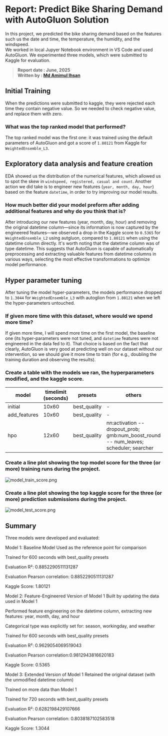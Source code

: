 # Report: Predict Bike Sharing Demand with AutoGluon Solution
In this project, we predicted the bike sharing demand based on the features such us the date and time, the temperature, the humidity, and the windspeed.     
We worked in local Jupyer Notebook environment in VS Code and used AutoGluon. We experimented three models, which were submitted to Kaggle for evaluation.

> **Report date : June, 2025**     
> **Written by : [Md Amimul Ihsan](https://www.linkedin.com/in/amimul-ihsan-zami010763/)**



## Initial Training
When the predictions were submitted to kaggle, they were rejected each time they contain negative value. So we needed to check negative value, and replace them with zero.


### What was the top ranked model that performed?
The top ranked model was the first one: it was trained using the default parameters of AutoGluon and got a score of `1.80121` from Kaggle for `WeightedEnsemble_L3`.


## Exploratory data analysis and feature creation
EDA showed us the distribution of the numerical features, which allowed us to spot the skew in `windspeed, registered, casual and count`. 
Another action we did take is to engineer new features (`year, month, day, hour`) based on the feature `datetime`, in order to try improving our model results.


### How much better did your model preform after adding additional features and why do you think that is?
After introducing our new features (year, month, day, hour) and removing the original datetime column—since its information is now captured by the engineered features—we observed a drop in the Kaggle score to `0.5365` for `WeightedEnsemble_L2` using autgluon, compared to `1.80121` when using the datetime column directly. It's worth noting that the datetime column was of type datetime. This suggests that AutoGluon is capable of automatically preprocessing and extracting valuable features from datetime columns in various ways, selecting the most effective transformations to optimize model performance.


## Hyper parameter tuning
After tuning the model hyper-parameters, the models performance dropped to `1.3044` for `WeightedEnsemble_L3` with autoglion from `1.80121` when we left the hyper-parameters untouched.


### If given more time with this dataset, where would we spend more time?
If given more time, I will spend more time on the first model, the baseline one (its hyper-parameters were not tuned, and `datetime` features were not engineered in the data fed to it).
That choice is based on the fact that clearly, AutoGluon is very good at predicting well on our dataset without our intervention, so we should give it more time to train (for e.g., doubling the training duration and observing the results).

### Create a table with the models we ran, the hyperparameters modified, and the kaggle score.
|model|timelimit (seconds)|presets|others|score|
|--|--|--|--|--|
|initial|10x60|best_quality|-|1.80121|
|add_features|10x60|best_quality|-|0.5365|
|hpo|12x60|best_quality|nn:activation -- dropout_prob; gmb:num_boost_round -- num_leaves; scheduler; searcher|1.3044|

### Create a line plot showing the top model score for the three (or more) training runs during the project.
![model_train_score.png](F:\Udu\New\model_train_score.png)

### Create a line plot showing the top kaggle score for the three (or more) prediction submissions during the project.
![model_test_score.png](F:\Udu\New\model_test_score.png)

## Summary
Three models were developed and evaluated:

Model 1: Baseline Model
Used as the reference point for comparison

Trained for 600 seconds with best_quality presets

Evaluation R²: 0.8852290511131287

Evaluation Pearson correlation: 0.8852290511131287

Kaggle Score: 1.80121

Model 2: Feature-Engineered Version of Model 1
Built by updating the data used in Model 1

Performed feature engineering on the datetime column, extracting new features: year, month, day, and hour

Categorical type was explicitly set for: season, workingday, and weather

Trained for 600 seconds with best_quality presets

Evaluation R²: 0.9629054069519043

Evaluation Pearson correlation:0.9812943816620183

Kaggle Score: 0.5365

Model 3: Extended Version of Model 1
Retained the original dataset (with the unmodified datetime column)

Trained on more data than Model 1

Trained for 720 seconds with best_quality presets

Evaluation R²:  0.6282198429107666

Evaluation Pearson correlation: 0.8038187102583518

Kaggle Score: 1.3044

